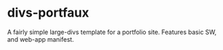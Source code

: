 # divs-portfaux
A fairly simple large-divs template for a portfolio site. Features basic SW, and web-app manifest.
